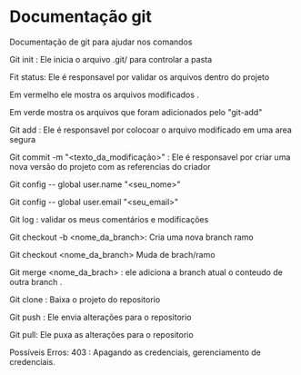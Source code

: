 # Documentação git
Documentação de git para ajudar nos comandos

Git init : Ele inicia o arquivo .git/ para controlar a pasta

Fit status: Ele é responsavel por validar os arquivos dentro do projeto

Em vermelho ele mostra os arquivos modificados .

Em verde mostra os arquivos que foram adicionados pelo "git-add"

Git add : Ele é responsavel por colocoar o arquivo modificado em uma area segura 

Git commit -m "<texto_da_modificação>" : Ele é responsavel por criar uma nova versão do projeto com as referencias do criador

Git config --  global user.name "<seu_nome>"

Git config -- global user.email "<seu_email>"

Git log : validar os meus comentários e modificações

Git checkout -b <nome_da_branch>: Cria uma nova branch ramo

Git checkout <nome_da_branch> Muda de brach/ramo

Git merge <nome_da_brach> : ele adiciona a branch atual o conteudo de outra branch .

Git clone <url>: Baixa o projeto do repositorio

Git push : Ele envia alterações para o repositorio

Git pull: Ele puxa as alterações para o repositorio

Possíveis Erros:
403 : Apagando as credenciais, gerenciamento de credenciais.
